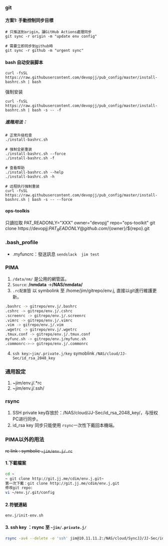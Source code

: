 
### git
#### 方案1: 手動控制同步目標
```
# 只推送到origin，讓GitHub Actions處理同步
git sync -r origin -m "update env config"

# 需要立即同步到github時
git sync -r github -m "urgent sync"
```


#### bash 自动安装脚本

```
curl -fsSL https://raw.githubusercontent.com/devopjj/pub_config/master/install-bashrc.sh | bash
```
强制安装
```
curl -fsSL https://raw.githubusercontent.com/devopjj/pub_config/master/install-bashrc.sh | bash -s -- -f
```

##### 進階用法：
```
# 正常升级检查
./install-bashrc.sh

# 强制全新重装
./install-bashrc.sh --force
./install-bashrc.sh -f

# 查看帮助
./install-bashrc.sh --help
./install-bashrc.sh -h

# 远程执行强制重装
curl -fsSL https://raw.githubusercontent.com/devopjj/pub_config/master/install-bashrc.sh | bash -s -- --force
```
#### ops-toolkis
只讀拉取
PAT_READONLY="XXX"
owner="devopjj"
repo="ops-toolkit"
git clone https://devopjj:$PAT_READONLY@github.com/${owner}/${repo}.git

### .bash_profile

- .myfuncrc：發送訊息 `sendslack  jim test`

### PIMA

1. `/data/nm/` 是公用的網管區。
2. `Source`: **/nmdata** ->**/NAS/nmdata/**
3. `.rc配置`皆 以 symbolink 至 /home/jim/gitrepo/env.j, 直接以git進行維護更新。

```sh
.bashrc -> gitrepo/env.j/.bashrc
.cshrc -> gitrepo/env.j/.cshrc
.screenrc -> gitrepo/env.j/.screenrc
.vimrc -> gitrepo/env.j/.vimrc
.vim -> gitrepo/env.j/.vim
.wgetrc -> gitrepo/env.j/.wgetrc
.tmux.conf -> gitrepo/env.j/.tmux.conf
myfunc.sh -> gitrepo/env.j/myfunc.sh
.commonrc->-> gitrepo/env.j/.commonrc
```

4. `ssh key`:`~jim/.private.j/key` symoblink `/NAS/cloud/JJ-Sec/id_rsa_2048_key`

### 通用設定

1. ~jim/env.j/.\*rc
2. ~jim/env.j/.ssh/

### rsync

1. SSH private key存放於：/NAS/cloud/JJ-Sec/id_rsa_2048_key/，与授权PC进行同步。
2. id_rsa key 同步只能使用 `rsync`一次性下戴回本機端。

### PIMA以外的用法

~~rc link : symbolic `~jim/env.j/.rc`~~

#### 1.下載檔案

```sh
cd ~
~ git clone http://git.jj.me/cdim/env.j.git~
第一次下戴：git clone http://git.jj.me/cdim/env.j.git
修改git repo:
vi ~/env.j/.git/config

```

#### 2.符號連結

```
env.j/init-env.sh
```

#### 3. ssh key ：rsync 至 `~jim/.private.j/`

```sh
rsync -av4 --delete -e 'ssh' jim@10.11.11.2:/NAS/cloud/SyncJJ/JJ-Sec/id_rsa_2048_key/ ~/.private.j```
```
